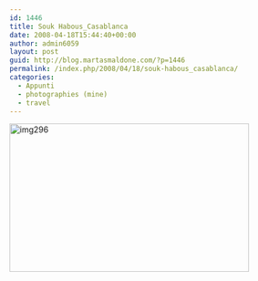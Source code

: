 ```yaml
---
id: 1446
title: Souk Habous_Casablanca
date: 2008-04-18T15:44:40+00:00
author: admin6059
layout: post
guid: http://blog.martasmaldone.com/?p=1446
permalink: /index.php/2008/04/18/souk-habous_casablanca/
categories:
  - Appunti
  - photographies (mine)
  - travel
---
```

[<img class="aligncenter size-full wp-image-1445" title="img296" src="http://blog.martasmaldone.eu/wp-content/uploads/2010/06/img296.jpg" alt="img296" width="420" height="260" srcset="http://blog.martasmaldone.eu/wp-content/uploads/2010/06/img296.jpg 420w, http://blog.martasmaldone.eu/wp-content/uploads/2010/06/img296-300x186.jpg 300w" sizes="(max-width: 420px) 100vw, 420px" />](http://blog.martasmaldone.eu/wp-content/uploads/2010/06/img296.jpg)